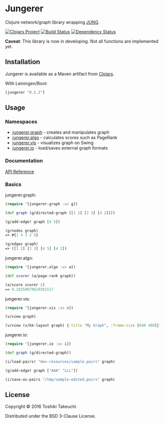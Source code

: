 # Jungerer

Clojure network/graph library wrapping [JUNG][jung].

[![Clojars Project](https://img.shields.io/clojars/v/jungerer.svg)](https://clojars.org/jungerer)
[![Build Status](https://travis-ci.org/totakke/jungerer.svg?branch=master)](https://travis-ci.org/totakke/jungerer)
[![Dependency Status](https://www.versioneye.com/user/projects/5722e192ba37ce00350af2d9/badge.svg)](https://www.versioneye.com/user/projects/5722e192ba37ce00350af2d9)

**Caveat**: This library is now in developing. Not all functions are implemented yet.

## Installation

Jungerer is available as a Maven artifact from [Clojars](https://clojars.org/jungerer).

With Leiningen/Boot:

```clojure
[jungerer "0.1.2"]
```

## Usage

### Namespaces

* [jungerer.graph][jungerer.graph] - creates and manipulates graph
* [jungerer.algo][jungerer.algo] - calculates scores such as PageRank
* [jungerer.vis][jungerer.vis] - visualizes graph on Swing
* [jungerer.io][jungerer.io] - load/saves external graph formats

### Documentation

[API Reference](https://totakke.github.io/jungerer/)

### Basics

jungerer.graph:

```clojure
(require '[jungerer.graph :as g])

(def graph (g/directed-graph [[1 2] [2 3] [4 2]]))

(g/add-edge! graph [4 5])

(g/nodes graph)
=> #{1 4 3 2 5}

(g/edges graph)
=> ([1 2] [2 3] [4 5] [4 2])
```

jungerer.algo:

```clojure
(require '[jungerer.algo :as a])

(def scorer (a/page-rank graph))

(a/score scorer 2)
=> 0.26350079629361517
```

jungerer.vis:

```clojure
(require '[jungerer.vis :as v])

(v/view graph)

(v/view (v/kk-layout graph) {:title "My Graph", :frame-size [640 480]})
```

jungerer.io:

```clojure
(require '[jungerer.io :as i])

(def graph (g/directed-graph))

(i/load-pairs! "dev-resources/sample.pairs" graph)

(g/add-edge! graph ["AAA" "LLL"])

(i/save-as-pairs "/tmp/sample-edited.pairs" graph)
```

## License

Copyright © 2016 Toshiki Takeuchi

Distributed under the BSD 3-Clause License.

[jung]: http://jrtom.github.io/jung/
[jungerer.graph]: https://github.com/totakke/jungerer/blob/master/src/jungerer/graph.clj
[jungerer.algo]: https://github.com/totakke/jungerer/blob/master/src/jungerer/algo.clj
[jungerer.vis]: https://github.com/totakke/jungerer/blob/master/src/jungerer/vis.clj
[jungerer.io]: https://github.com/totakke/jungerer/blob/master/src/jungerer/io.clj
